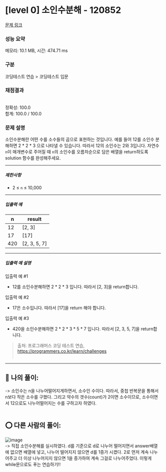 # [level 0] 소인수분해 - 120852 

[문제 링크](https://school.programmers.co.kr/learn/courses/30/lessons/120852) 

### 성능 요약

메모리: 10.1 MB, 시간: 474.71 ms

### 구분

코딩테스트 연습 > 코딩테스트 입문

### 채점결과

<br/>정확성: 100.0<br/>합계: 100.0 / 100.0

### 문제 설명

<p>소인수분해란 어떤 수를 소수들의 곱으로 표현하는 것입니다. 예를 들어 12를 소인수 분해하면 2 * 2 * 3 으로 나타낼 수 있습니다. 따라서 12의 소인수는 2와 3입니다. 자연수 <code>n</code>이 매개변수로 주어질 때 <code>n</code>의 소인수를 오름차순으로 담은 배열을 return하도록 solution 함수를 완성해주세요.</p>

<hr>

<h5>제한사항</h5>

<ul>
<li>2 ≤ <code>n</code> ≤ 10,000</li>
</ul>

<hr>

<h5>입출력 예</h5>
<table class="table">
        <thead><tr>
<th>n</th>
<th>result</th>
</tr>
</thead>
        <tbody><tr>
<td>12</td>
<td>[2, 3]</td>
</tr>
<tr>
<td>17</td>
<td>[17]</td>
</tr>
<tr>
<td>420</td>
<td>[2, 3, 5, 7]</td>
</tr>
</tbody>
      </table>
<hr>

<h5>입출력 예 설명</h5>

<p>입출력 예 #1</p>

<ul>
<li>12를 소인수분해하면 2 * 2 * 3 입니다. 따라서 [2, 3]을 return합니다.</li>
</ul>

<p>입출력 예 #2</p>

<ul>
<li>17은 소수입니다. 따라서 [17]을 return 해야 합니다.</li>
</ul>

<p>입출력 예 #3</p>

<ul>
<li>420을 소인수분해하면 2 * 2 * 3 * 5 * 7 입니다. 따라서 [2, 3, 5, 7]을 return합니다.</li>
</ul>


> 출처: 프로그래머스 코딩 테스트 연습, https://programmers.co.kr/learn/challenges <br><br>


<hr>

## 👑 나의 풀이: <br>
-> 소인수는 n을 나누어떨어지게하면서, 소수인 수이다. 따라서, 중첩 반복문을 통해서 n보다 작은 소수를 구했다. 그리고 약수의 갯수(count)가 2이면 소수이므로, 소수이면서 12으로도 나누어떨어지는 수를 구하고자 하였다. <br><br>

## ⭕ 다른 사람의 풀이: <br>
![image](https://user-images.githubusercontent.com/70849122/223014119-b213cd0a-b578-4c15-a16b-6ebca592d91f.png) <br>
-> 직접 소인수분해를 실시하였다. d를 기준으로 d로 나누어 떨어지면서 answer배열에 없으면 배열에 넣고, 나누어 떨어지지 않으면 d를 1증가 시켰다. 2로 먼저 계속 나누어주고 더 이상 나누어지지 않으면 1을 증가하여 계속 그걸로 나누어주었다. 이렇게 while문으로도 푸는 연습하기!! <br>
